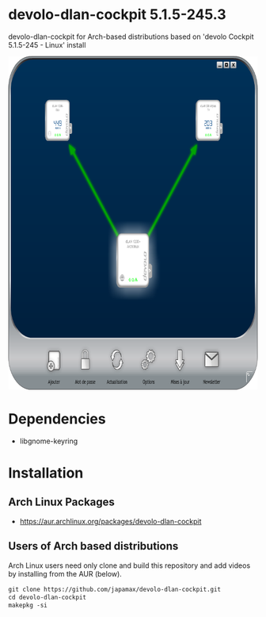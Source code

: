 # devolo-dlan-cockpit 5.1.5-245.3
devolo-dlan-cockpit for Arch-based distributions based on 'devolo Cockpit 5.1.5-245 - Linux' install

<p align="center">
  <img width="727" height="673" src="devolo_screenshot.png">
</p>

# Dependencies
* libgnome-keyring

# Installation
## Arch Linux Packages
* https://aur.archlinux.org/packages/devolo-dlan-cockpit

## Users of Arch based distributions
Arch Linux users  need only clone and build this repository and add videos by installing from the AUR (below).

```
git clone https://github.com/japamax/devolo-dlan-cockpit.git
cd devolo-dlan-cockpit
makepkg -si
```
